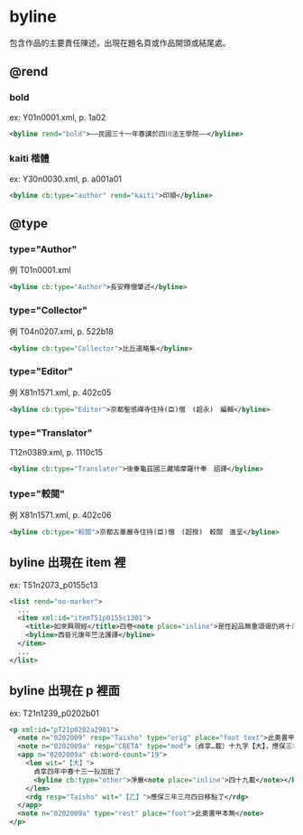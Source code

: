 # byline

包含作品的主要責任陳述，出現在題名頁或作品開頭或結尾處。

## @rend

### bold

ex: Y01n0001.xml, p. 1a02

```xml
<byline rend="bold">——民國三十一年春講於四川法王學院——</byline>
```
### kaiti 楷體

ex: Y30n0030.xml, p. a001a01

```xml
<byline cb:type="author" rend="kaiti">印順</byline>
```

## @type

### type="Author"

例 T01n0001.xml

```xml
<byline cb:type="Author">長安釋僧肇述</byline>
```

### type="Collector"

例 T04n0207.xml, p. 522b18

```xml
<byline cb:type="Collector">比丘道略集</byline>
```

### type="Editor"

例 X81n1571.xml, p. 402c05

```xml
<byline cb:type="Editor">京都聖感禪寺住持(臣)僧　(超永)　編輯</byline>
```

### type="Translator"

T12n0389.xml, p. 1110c15

```xml
<byline cb:type="Translator">後秦龜茲國三藏鳩摩羅什奉　詔譯</byline>
```

### type="較閱"

例 X81n1571.xml, p. 402c06

```xml
<byline cb:type="較閱">京都古華嚴寺住持(臣)僧　(超揆)　較閱　進呈</byline>
```

## byline 出現在 item 裡

ex: T51n2073_p0155c13

```xml
<list rend="no-marker">
  ...
  <item xml:id="itemT51p0155c1301">
    <title>如來興現經</title>四卷<note place="inline">是性起品無重頌偈仍將十忍品次後編之亦不題也</note>
    <byline>西晉元康年竺法護譯</byline>
  </item>
  ...
</list>
```

## byline 出現在 p 裡面

ex: T21n1239_p0202b01

```xml
<p xml:id="pT21p0202a2901">
  <note n="0202009" resp="Taisho" type="orig" place="foot text">此奧書甲本無，（（貞享…寂））五十六字＝（（應保三年三月四日移點了））十一字【乙】</note>
  <note n="0202009a" resp="CBETA" type="mod">（貞享…載）十九字【大】，應保三年三月四日移點了【乙】，此奧書甲本無</note>
  <app n="0202009a" cb:word-count="19">
    <lem wit="【大】">
      貞享四年中春十三一挍加批了
      <byline cb:type="other">淨嚴<note place="inline">四十九載</note></byline>
    </lem>
    <rdg resp="Taisho" wit="【乙】">應保三年三月四日移點了</rdg>
  </app>
  <note n="0202009a" type="rest" place="foot">此奧書甲本無</note>
</p>
```
